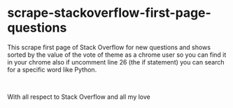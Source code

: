 # scrape-stackoverflow-first-page-questions


<p>This scrape first page of Stack Overflow for new questions and shows sorted by the value of the vote of theme as a chrome user so you can find it in your chrome also if uncomment line  26 (the if statement) you can search for a specific word like Python.</p>
<br>

<p>With all respect to Stack Overflow and all my love</p>
